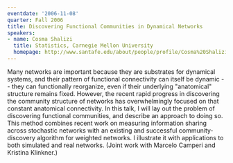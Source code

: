 ```yaml
---
eventdate: '2006-11-08'
quarter: Fall 2006
title: Discovering Functional Communities in Dynamical Networks
speakers:
- name: Cosma Shalizi
  title: Statistics, Carnegie Mellon University
  homepage: http://www.santafe.edu/about/people/profile/Cosma%20Shalizi
---
```

Many networks are important because they are substrates for dynamical systems, and their pattern of functional connectivity can itself be dynamic -- they can functionally reorganize, even if their underlying &quot;anatomical&quot; structure remains fixed. However, the recent rapid progress in discovering the community structure of networks has overwhelmingly focused on that constant anatomical connectivity. In this talk, I will lay out the problem of discovering functional communities, and describe an approach to doing so. This method combines recent work on measuring information sharing across stochastic networks with an existing and successful community-discovery algorithm for weighted networks. I illustrate it with applications to both simulated and real networks. (Joint work with Marcelo Camperi and Kristina Klinkner.)